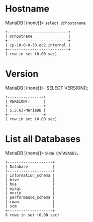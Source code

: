 # Hostname

MariaDB [(none)]> `select @@hostaname`

```
+---------------------------+
| @@hostname                |
+---------------------------+
| ip-10-0-0-30.ec2.internal |
+---------------------------+
1 row in set (0.00 sec)
```

# Version
MariaDB [(none)]> `SELECT VERSION();

```
+----------------+
| VERSION()      |
+----------------+
| 5.5.63-MariaDB |
+----------------+
1 row in set (0.00 sec)

```

# List all Databases
MariaDB [(none)]> `SHOW DATABASES;`
```
+--------------------+
| Database           |
+--------------------+
| information_schema |
| hive               |
| hue                |
| mysql              |
| oozie              |
| performance_schema |
| rman               |
| scm                |
+--------------------+
8 rows in set (0.00 sec)

```



